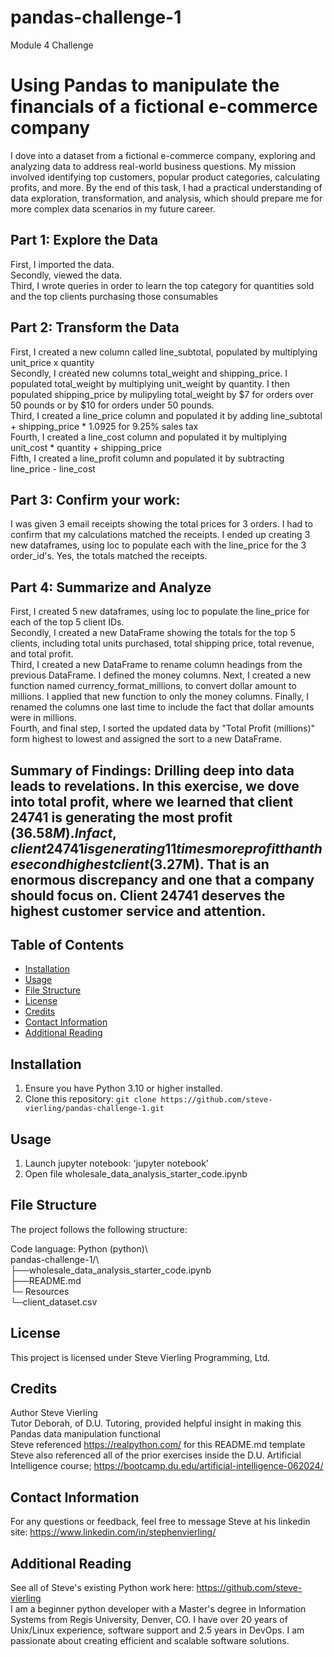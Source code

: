 # pandas-challenge-1
Module 4 Challenge

# Using Pandas to manipulate the financials of a fictional e-commerce company

I dove into a dataset from a fictional e-commerce company, exploring and analyzing data to address real-world business questions. My mission involved identifying top customers, popular product categories, calculating profits, and more. By the end of this task, I had a practical understanding of data exploration, transformation, and analysis, which should prepare me for more complex data scenarios in my future career.  
## Part 1: Explore the Data  
First, I imported the data.   
Secondly, viewed the data.   
Third, I wrote queries in order to learn the top category for quantities sold and the top clients purchasing those consumables   
## Part 2: Transform the Data  
First, I created a new column called line_subtotal, populated by multiplying unit_price x quantity   
Secondly, I created new columns total_weight and shipping_price. I populated total_weight by multiplying unit_weight by quantity.  I then populated shipping_price by mulipyling total_weight by $7 for orders over 50 pounds or by $10 for orders under 50 pounds.   
Third, I created a line_price column and populated it by adding line_subtotal + shipping_price * 1.0925 for 9.25% sales tax  
Fourth, I created a line_cost column and populated it by multiplying unit_cost * quantity + shipping_price  
Fifth, I created a line_profit column and populated it by subtracting line_price - line_cost  
## Part 3: Confirm your work:  
I was given 3 email receipts showing the total prices for 3 orders. I had to confirm that my calculations matched the receipts.  I ended up creating 3 new dataframes, using loc to populate each with the line_price for the 3 order_id's. Yes, the totals matched the receipts.     
## Part 4: Summarize and Analyze  
First, I created 5 new dataframes, using loc to populate the line_price for each of the top 5 client IDs.    
Secondly, I created a new DataFrame showing the totals for the top 5 clients, including total units purchased, total shipping price, total revenue, and total profit.   
Third, I created a new DataFrame to rename column headings from the previous DataFrame. I defined the money columns.  Next, I created a new function named currency_format_millions, to convert dollar amount to millions.  I applied that new function to only the money columns. Finally, I renamed the columns one last time to include the fact that dollar amounts were in millions.   
Fourth, and final step, I sorted the updated data by "Total Profit (millions)" form highest to lowest and assigned the sort to a new DataFrame.  
## Summary of Findings: Drilling deep into data leads to revelations.  In this exercise, we dove into total profit, where we learned that client 24741 is generating the most profit ($36.58M). In fact, client 24741 is generating 11 times more profit than the second highest client($3.27M).  That is an enormous discrepancy and one that a company should focus on.  Client 24741 deserves the highest customer service and attention.   

## Table of Contents

- [Installation](#installation)
- [Usage](#usage)
- [File Structure](#file-structure)
- [License](#license)
- [Credits](#credits)
- [Contact Information](#contact-information)
- [Additional Reading](#additional-reading)

## Installation  

1. Ensure you have Python 3.10 or higher installed.  
2. Clone this repository: `git clone https://github.com/steve-vierling/pandas-challenge-1.git`  

## Usage  

1. Launch jupyter notebook: 'jupyter notebook'   
2. Open file wholesale_data_analysis_starter_code.ipynb  

## File Structure  

The project follows the following structure:  

Code language: Python (python)\  
pandas-challenge-1/\  
├──wholesale_data_analysis_starter_code.ipynb   
├──README.md  
└─ Resources  
   └─client_dataset.csv 

## License  
This project is licensed under Steve Vierling Programming, Ltd.  

## Credits  
Author Steve Vierling    
Tutor Deborah, of D.U. Tutoring, provided helpful insight in making this Pandas data manipulation functional  
Steve referenced https://realpython.com/ for this README.md template  
Steve also referenced all of the prior exercises inside the D.U. Artificial Intelligence course; https://bootcamp.du.edu/artificial-intelligence-062024/  

## Contact Information
For any questions or feedback, feel free to message Steve at his linkedin site: https://www.linkedin.com/in/stephenvierling/

## Additional Reading 
See all of Steve's existing Python work here: https://github.com/steve-vierling   
I am a beginner python developer with a Master's degree in Information Systems from Regis University, Denver, CO. I have over 20 years of Unix/Linux experience, software support and 2.5 years in DevOps.  I am passionate about creating efficient and scalable software solutions.
